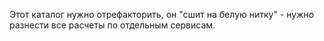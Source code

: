 Этот каталог нужно отрефакторить, он "сшит на белую нитку" - нужно разнести все расчеты по отдельным сервисам.